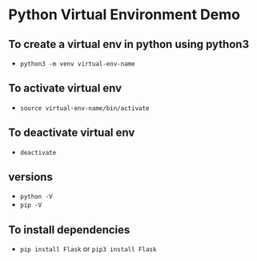 # Python Virtual Environment Demo

## To create a virtual env in python using python3
- `python3 -m venv virtual-env-name`

## To activate virtual env
- `source virtual-env-name/bin/activate`

## To deactivate virtual env
- `deactivate`

## versions
- `python -V`
- `pip -V`

## To install dependencies
- `pip install Flask` or `pip3 install Flask`


